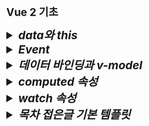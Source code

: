 # Vue 2 기초

<details>
  <summary style="font-size:30px; font-weight:bold; font-style:italic;">
    data와 this
  </summary>
  
  Vue 인스턴스에서 data 속성에 정의된 State(상태)는 Vue 인스턴스의 프로퍼티로 등록된다.  
  this는 해당 Vue 인스턴스를 가리키며, 인스턴스의 모든 속성 및 메서드에 접근할 수 있다.  
  - Vue는 내부적으로 data 속성에 정의된 모든 상태를 Vue 인스턴스의 프로퍼티로 프로토타입 체인을 통해 연결한다.  
  Vue 인스턴스가 생성될 떄, data에 정의된 속성들을 Object.defineProperty 메소드로 getter와 setter을 설정하고,  
  이를 Vue 인스턴스의 프로퍼티로 바인딩한다.  
  - 즉 data 속성은 Vue 인스턴스의 직접적인 속성이 되며, this를 통해 접근할 수 있다.

  ```js
  new Vue ({
    data: {
      msg: 'Hello Vue!',
    },
    methods: {
      callMsg() {
        console.log(this.msg);
      }
    }
  })
  ```
  this.msg 는 Vue 인스턴스의 msg 속성에 접근하는 방식이다.  
  Vue는 msg를 this를 통해 접근할 수 있도록 Vue 인스턴스의 프로퍼티로 바인딩 해 둔다.  

  - 명확한 인스턴스 참조  
  javascript 객체 지향 모델에서 this는 객체의 맥락(context)를 나타낸다.  
  Vue 컴포넌트는 Vue 인스턴스의 상태, 메소드, 속성 등을 하나의 객체로 관리하므로, this를 통해 그 객체의 속성에 접근하는 것이 자연스럽다.  
  - Vue의 일관성  
  data, methods, computed, watch 등 모든 옵션들이 Vue 인스턴스의 프로퍼티로 바인딩되므로, this를 통해 접근하게 하여 일관된 API 설계를 제공한다.

  <br>

<details>
  <summary style="font-size:20px; font-weight: bold;">
    <code>Context(문맥, 맥락) 이란?</code>
  </summary>

  Javscript에서 Context란 함수나 메소드가 호출될 때 그 안에서 this가 어떤 객체를 가리키는지를 결정하는 개념이다.  
  this는 현재 실행중인 함수가 "어떤 객체에 속해 있는지", 또는 그 함수가 호출된 방식에 따라 달라진다.

  1. 전역 컨텍스트에서 this  
    전역 범우에서 this는 전역 객체를 가리킨다.  
    브라우저 환경에서는 window 객체가 전역 객체이다.
      ```js
      console.log(this) // 전역에서 실행, 브라우저에서는 'window' 객체 출력
      ```

  2. 객체 메소드에서의 this  
      객체 메소드에서 this는 그 메소드가 속한 객체를 가리킨다.
      ```js
      const person = {
        name: 'YooHyeok',
        greet() {
          console.log(this.name); // 'this'는 person 객체를 가리킨다.
        }
      }
      person.greet(); // "YooHyeok" 출력
      ```
      위 코드에서 this는 person 객체의 맥락을 가리키며, person 객체의 속성인 name에 접근한다.

  3. **함수에서의 this  
    함수 내에서 this는 호출 방법에 따라 달라진다.  
    기본적으로 함수는 전역 컨텍스트에서 호출되며, this는 전역 객체를 가리킨다.
      ```js
      function func() {
        console.log(this); //전역 객체를 가리킨다. (브라우저에서는 `window`)
      }
      func(); // 전역에서 호출, 전역 객체 출력
      ```
  4. call이나 apply로 맥락을 명시적으로 설정  
    call()이나 apply() 메소드를 사용하면 함수를 호출할 때 this를 특정 객체로 지정할 수 있다.  
      ```js
      function greet() {
        console.log(this.name)
      }
      const person = {
        name: 'Bob'
      };

      greet.call(person) // `this`를 `person` 객체로 설정, "BOb" 출력
      ```
      초기 선언시점에서 greet 함수는 전역에 정의되어 있지만, call()을 사용해 this를 person 객체로 지정하였다.  
      따라서 greet 함수 내에서 this.name은 person을 참조하게 된다.  
  5. 생성자 함수에서의 this  
    생성자 함수에서는 this가 새로 생성된 객체를 기리킨다.  
      ```js
      function Person(name) {
        this.name = name;
      }

      const alice = new Person('Alice');
      console.log(alice.name); // "Alice" 출력
      ```
      this는 Person을 가리킨다.
</details>

  ## 템플릿에서 this를 생략하는 이유
  Vue 템플릿에서 this를 생략할 수 있는 이유는 Vue의 템플릿 컴파일러가 이를 자동으로 처리하기 떄문이다.  
  - Vue 템플릿은 렌더링 단계에서 Javascript 함수로 컴파일 된다.  
  이 함수가 생성될 때, Vue는 data, methods, computed 등 인스턴스의 모든 속성을 템플릿의 렌더링 컨텍스트로 포함시킨다.  
  - 컴파일 된 템플릿 내부에서 모든 속성은 자동으로 Vue 인스턴스에서 바인딩된 상태를 참조하도록 변환되기 때문에, 템플릿에서는 this를 명시적으로 사용할 필요가 없다.  
  Vue는 자동으로 각 속성이 this(Vue 인스턴스)를 가리키도록 설정해 준다.

  ```vue
  <template>
    <div>{{ msg }}</div>
  </template>
  ```

  msg는 사실상 this.msg를 가리키지만, 템플릿에서는 이를 생략할 수 있다.

  - 가독성  
  템플릿에서 this를 생략함으로써 코드가 더 간결하고 직관적이게 된다.  
  템플릿은 주로 UI 요소를 표현하기 위한 것이므로, this를 반복하는 것은 불필요한 중복으로 간주될 수 있습니다.
  - 자동 컴파일  
  Vue는 템플릿을 Javascript로 컴파일 할 때, 내부적으로 this를 자동으로 ㅊ마조하게 설정하므로, 개발자가 직접 this를 추가할 필요가 없다.  
  이로 인해 템플릿에서의 코드가 더 깔끔해 진다.

  ### 내부적으로 변환된 렌더 함수 예시
  Vue 템플릿은 내부적으로 아래와 같은 렌더 함수로 변환된다.
  ```js
  render(h) {
    return h('div', this.msg);
  }
  ```
  템플릿에서 {{ msg }} 라고 작성하면, Vue는 컴파일 단계에서 자동으로 this.msg로 변환하여 렌더링 하는 함수로 변환한다.

  #### 정리
  - this로 접근하는 원리  
  Vue 인스턴스가 생성될 때 data 속성은 인스턴스의 프로퍼티로 등록되며, this를 통해 인스턴스의 상태에 접근할 수 있게 된다.
  - 템플릿에서 this 생략  
  Vue 템플릿 컴파일러가 자동으로 this를 처리하기 때문에 템플릿에서 this를 명시하지 않아도 Vue 인스턴스의 속성에 접근할 수 있다.  
  이는 가독성을 높이고 코드를 간결하게 만들기 위한 설계이다.

  # *v-bind*
  Dom element 속성에 값을 바인딩 시켜준다.  
  `v-bind:속성=값` 혹은 축약형인 `:속성=값` 형태로 사용한다.  

  a 태그로 예시 코드를 작성한다.  
  ```js
  <body>
    <div id="app">
      <a v-bind:href="link"> {{ title }} </a>
      <a :href="link"> {{ title }} </a> <!-- 축약형 -->
    </div>
    <script>
      new Vue({
        el: '#app',
        data:{
          title: '유혁스쿨 티스토리 블로그',
          link: 'https://u-it.tistory.com',        
        },
      })
    </script>
  </body>
  ```
  <a href="https://u-it.tistory.com" >유혁스쿨 티스토리 블로그</a>

  ## Method 바인딩
  return 형태의 메소드 바인딩도 가능하다.
  ```js
  <body>
    <div id="app">
      <a :href="getYooHyeokSchoolLink('u-it')"> {{ title }} </a> <!-- 축약형 -->
    </div>
    <script>
      new Vue({
        el: '#app',
        data:{
          value: '유혁스쿨 티스토리 블로그',
          linkPrefix: 'https://',        
          linkSuffix: '.tistory.com',        
        },
        methods: {
            getYooHyeokSchoolLink(key) {
              return this.linkPrefix + key + this.linkSuffix;
            }
          }
      })
    </script>
  </body>
  ```

  ## Object 바인딩 (Attributes, Props)

  v-bind를 통해 Attribute 혹은 Props에 Object 형태로 바인딩이 가능하다.  
  *단, 축약형은 적용되지 않는다. (콘솔 Error 발생)*

  - ### Attributes
    ```js
    <!-- 생략 -->
    <body>
      <div id="app">
        <input v-bind="inputAttr">
      </div>
      <script>
        new Vue({
          el: '#app',
          data: {
            inputAttr: {
              type: 'number',
              value: '33',
            }
          },
        })
      </script>
    </body>
    ```

    브라우저 출력 결과 : `<input type="number" value="33">`

    이는 리액트에서도 spread attributes 문법을 통해 동일하게 적용된다.
    ```jsx
    import { useState } from 'react';

    function app() {
      const [inputAttr, setInputAttr] = useState({ type: 'number', value: '33' }) 
      return (
        <input {...inputAttr}>
      )
    }
    ```

    - ### Props
    Object 바인딩의 경우 커스텀 컴포넌트에 Props로 넘길수도 있다.  
    특징은, 부모 컴포넌트에서 v-bind 적용시 속성명을 입력하지 않을 경우 해당 Object의 각 property가  
    개별적으로 props로 넘어간다.

    ```js
    <body>
      <div id="app">
        <ExComponent v-bind="propsInputAttrProps">
      </div>
      <script>
        new Vue({
          el: '#app',
          data:{
            propsInputAttrProps: {
              type: 'number',
              value: '33',
            }
          },
        })
      </script>
    </body>
    ```

    ```js
    const html = String.raw; // 템플릿 구문강조 - Vue VSCode Snippets 플러그인 설치 후 사용

    Vue.component('ex-component', {
      template: html`
        <input v-bind:type="type" bind:value="value">{{ message }}</input>
      `,
      name: "ExComponent"
      props: {
        type: String,
        value: Number
      },
    });
    ```
    
    
    *주의할 점은 속성명과 props변수명이 일치한다고 하더라도 v-bind로 적용할때 속성명을 꼭 입력해줘야 한다.*  

    이는 리액트에서도 spread attributes 문법을 통해 동일하게 적용된다.
    ```jsx
    import { useState } from 'react';

    function app() {
      const [propsInputAttrProps, setPropsInputAttrProps] = useState({ type: 'number', value: '33' }) 
      return (
        <ExComponent {...propsInputAttrProps}>
      )
    }
    ```
    ```jsx
    function ExComponent({type, value}) {
      return (
        <input type={type} value={value}>
      )
    }
    ```
</details>


<details>
  <summary style="font-size:30px; font-weight:bold; font-style:italic;">
    Event

  </summary>

  `v-on:이벤트="메소드"` 혹은 `@이벤트="메소드` 와 같은 형태로 이벤트에 메소드를 바인딩 시켜 호출한다.


  주의할 점으로는 템플릿에서는 전역객체에 접근할 수 없다.
  예를들어 `window.alert()`, `window.confirm`, `console.log` 등이 있다.
  Vue의 템플릿 컴파일 과정에서 템플릿 내의 모든 표현식이 컴포넌트 인스턴스의 컨텍스트 내에서 평가된다.  
  (react와는 다르게 익명함수를 먼저 선언하고도, 전역객체에 접근할 수 없다.)  
  따라서, methods에 함수를 정의한 뒤 해당 함수를 통해 호출하도록 코드를 작성해야 한다.  

  ```js
  <body>
    <div id="app">
      <button type="alert">Alert!</button>
    </div>
    <script>
      new Vue({
        el: '#app',
        methods: {
          alert(msg) {
            alert(msg);
          },
        },
      })
    </script>
  </body>
  ```
</details>

<details>
  <summary style="font-size:30px; font-weight:bold; font-style:italic;">
    데이터 바인딩과 v-model
  </summary>
  
  # 단방향
  JavaScript → HTML 한 방향으로만 데이터를 동기화 하는 것을 의미한다.  
  value와 event를 함께 바인딩한다.  
  keyup 혹은 change 등의 이벤트 함수를 통해 target value에 접근하여 value에 바인딩한 변수를 초기화한다.  
  ```js
  <body>
    <div id="app">
      <input type="text" :value="onewWayBinding" v-on:keyup="updateText"> <br>
      {{ onewWayBinding }} <br>
    </div>
    <script>
      new Vue({
        el: '#app',
        data: {
          onewWayBinding: 'text',
        },
        methods: {
          updateText(e) {
            this.onewWayBinding = e.target.value
          },
        },
      })
    </script>
  </body>
  ```
  
  # 양방향
  JavaScript ↔ HTML 양쪽 방향으로 데이터를 동기화 하는 것을 의미한다.  
  JavaScript ↔ HTML 사이 ViewModel을 통해 하나로 묶여 바인딩 됨으로써, 둘 중 하나만 변경되어도 함께 변경된다.  
  단방향 에서 event와 같은 js 코드가 필요없이 ViewModel로 사용될 state 변수 하나만 사용한다.
  v-model 속성을 사용한다.  
  `v-model=state변수명`
  ```js
  <body>
    <div id="app">
      <input type="text" v-model="twowWayBinding"> <br>
      {{ twowWayBinding }} <br>
    </div>
    <script>
      new Vue({
        el: '#app',
        data: {
          twowWayBinding: 'text',
        },
      })
    </script>
  </body>
  ```
</details>
<details>
  <summary style="font-size:30px; font-weight:bold; font-style:italic;">
    computed 속성
  </summary>

  ```js
  <div>
    {{ number+1 }}
  </div>
  ```
  템플릿 내에 표현식을 넣으면 편리하다.  
  ```js
  <div>
    {{ message.split("").reverse().join('') }}
  </div>
  ```
  그러나 위와 같이 너무 많은 연산을 템플릿 내에서 하게 된다면 코드가 비대해지고 유지보수 하기 어려움이 있다.
  이때 computed 속성을 사용한다.  

  - computed 예제  
    computed 속성에 함수를 선언하고, state에 접근하여 데이터를 가공한 뒤 가공한 데이터를 반환한다.  
    이때, 함수명은 template에서 변수명으로 사용할 수 있게 된다.
    **주의할 점은 computed속성에 선언한 함수는 함수로서 호출할 수 없고 변수로써 사용한다.**
    ```js
    <body>
      <div id="app">
        {{ convertMsg }}
      </div>
      <script>
        new Vue({
          el: '#app',
          data: {
            computedMsg: 'Hello',
          },
          computed: {
            convertMsg() {
              return this.computedMsg.split("").reverse().join('')
            },
          },
        })
      </script>
    </body>
    ```
    Vue 인스턴스가 처음 생성될 때, mount 전 data속성이 정의된 computed속성이 정의된다. 또한, state의 변경을 감지한다. (state값이 변경되면 작동됨.)

    커스텀으로 getter와 setter를 제공하지만, 예제에서는 이를 하나의 메소드로 적용하였다.
    ```js
    computed: {
      convertMsg: {
        get() {
          console.log("get")
          return this.computedMsg
        },
        set(value) {
          console.log("set : ", value)
          this.computedMsg = value.split("").reverse().join('')
        },
      }
    },
    methods: {
      convertMsgF(newValue) {
        return this.convertMsg = newValue
      },
    }
    ```
    computed의 convertMsg의 변경이 감지되면 convertMsg의 convertMsg를 value로 받아온 뒤 state에 초기화 한다.
    즉, 특정 블록 내에서 computed속성에 정의한 변수(property)를 초기화 하는 로직이 작동 해야만 커스텀 set get 방식을 적용할 수 있게 된다.

    또한 computed를 통해 한번 계산된 데이터는 캐싱이라는 기능으로 가져다가 사용할 수 있으며,
    이로 인해 반복적인 함수 호출과 계산을 줄여준다

    ```js
    <body>
      <div id="app">
        {{ convertMsg() }}
        {{ convertMsg() }}
        {{ convertMsg() }}
        {{ convertMsg() }}
      </div>
      <script>
        new Vue({
          el: '#app',
          data: {
            computedMsg: 'Hello',
          },
          methods: {
            convertMsg() {
              return this.computedMsg.split("").reverse().join('')
            },
          },
        })
      </script>
    </body>
    ```
    위와 같이 메소드를 여러번 호출한다면, 호출할 때 마다 반환한다.

    ```js
    <body>
      <div id="app">
        {{ convertMsg }}
        {{ convertMsg }}
        {{ convertMsg }}
        {{ convertMsg }}
      </div>
      <script>
        new Vue({
          el: '#app',
          data: {
            computedMsg: 'Hello',
          },
          computed: {
            convertMsg() {
              return this.computedMsg.split("").reverse().join('')
            },
          },
        })
      </script>
    </body>
    ```
    그러나 computed는 접근한 data 변수가 변경되지 않는 이상 한번 연산된 결과값이 캐싱되어 출력된다.

</details>
<details>
  <summary style="font-size:30px; font-weight:bold; font-style:italic;">
    watch 속성
  </summary>

  관찰할 state를 등록한 뒤, 등록 된 state 상태가 변경되면 동작한다.  
  ```js
  <body>
    <div id="app">
      {{ convertMsg }} <br> <!-- 우로헬 -->
      oldVal : {{ oldVal}} <br> <!-- Hello -->
      newVal : {{ newVal}} <!-- 헬로우 -->
    </div>
    <script>
    new Vue({
      el: '#app',
      data: {
        newVal: '',
        oldVal: '',
        computedMsg: 'Hello'
      },
      watch: {
        computedMsg(newVal, oldVal) { // computed의 converMsg을 통해 수정함.
          this.newVal = newVal
          this.oldVal = oldVal
        }
      },
      computed: {
        convertMsg(e) {
          this.computedMsg = "헬로우" // 여기서 watch 대상을 수정함.
          return this.computedMsg.split("").reverse().join('')
        },
      },
    })
    </script>
  </body>
  ```

</details>
<details>
  <summary style="font-size:30px; font-weight:bold; font-style:italic;">
    목차 접은글 기본 템플릿
  </summary>

</details>